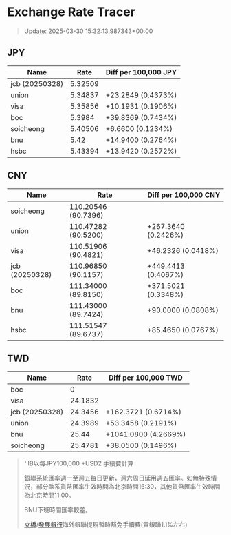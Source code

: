 # Exchange Rate Tracer

> Update: 2025-03-30 15:32:13.987343+00:00

## JPY

| Name           |    Rate | Diff per 100,000 JPY   |
|----------------|---------|------------------------|
| jcb (20250328) | 5.32509 |                        |
| union          | 5.34837 | +23.2849 (0.4373%)     |
| visa           | 5.35856 | +10.1931 (0.1906%)     |
| boc            | 5.3984  | +39.8369 (0.7434%)     |
| soicheong      | 5.40506 | +6.6600 (0.1234%)      |
| bnu            | 5.42    | +14.9400 (0.2764%)     |
| hsbc           | 5.43394 | +13.9420 (0.2572%)     |

## CNY

| Name           | Rate                | Diff per 100,000 CNY   |
|----------------|---------------------|------------------------|
| soicheong      | 110.20546	(90.7396) |                        |
| union          | 110.47282	(90.5200) | +267.3640 (0.2426%)    |
| visa           | 110.51906	(90.4821) | +46.2326 (0.0418%)     |
| jcb (20250328) | 110.96850	(90.1157) | +449.4413 (0.4067%)    |
| boc            | 111.34000	(89.8150) | +371.5021 (0.3348%)    |
| bnu            | 111.43000	(89.7424) | +90.0000 (0.0808%)     |
| hsbc           | 111.51547	(89.6737) | +85.4650 (0.0767%)     |

## TWD

| Name           |    Rate | Diff per 100,000 TWD   |
|----------------|---------|------------------------|
| boc            |  0      |                        |
| visa           | 24.1832 |                        |
| jcb (20250328) | 24.3456 | +162.3721 (0.6714%)    |
| union          | 24.3989 | +53.3458 (0.2191%)     |
| bnu            | 25.44   | +1041.0800 (4.2669%)   |
| soicheong      | 25.4781 | +38.0500 (0.1496%)     |


> ¹ IB以每JPY100,000 +USD2 手續費計算
>
> 銀聯系統匯率週一至週五每日更新，週六周日延用週五匯率。如無特殊情況，部分歐系貨幣匯率生效時間為北京時間16:30，其他貨幣匯率生效時間為北京時間11:00。
>
> BNU下班時間匯率較差。
>
> [立橋](https://www.wlbank.com.mo/uploads/ueditor/file/20181211/1544536513900230.pdf)/[發展銀行](https://www.mdb.com.mo/Service_Charges_20230728.pdf)海外銀聯提現暫時豁免手續費(貴銀聯1.1%左右)

